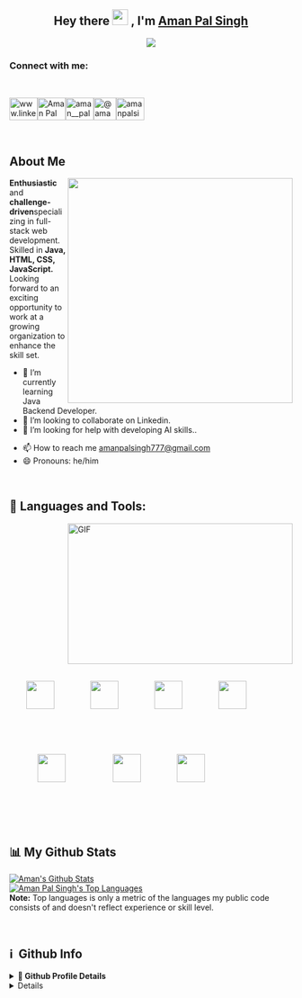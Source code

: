 
<!--
**Aman-PalSingh/Aman-PalSingh** is a ✨ _special_ ✨ repository because its `README.md` (this file) appears on your GitHub profile.

Here are some ideas to get you started:

- 🔭 I’m currently working on ...
- 🌱 I’m currently learning ...
- 👯 I’m looking to collaborate on ...
- 🤔 I’m looking for help with ...
- 💬 Ask me about ...
- 📫 How to reach me: ...
- 😄 Pronouns: ...
- ⚡ Fun fact: ...
-->
<h2 align="center">
    Hey there <img src="https://media.giphy.com/media/hvRJCLFzcasrR4ia7z/giphy.gif" width="28"> , I'm <a href="">Aman
        Pal Singh</a>

</h2>

<p align="center">
    <img
        src="https://readme-typing-svg.herokuapp.com/?lines=Passionate%20Developer;Curious%20Problem%20Solver&center=true&width=500&height=50">
</p>


<h3 align="left" >Connect with me:</h3>
<br/>
<p align="left"; style="display: flex;justify-content: space-evenly;width: 40%;">
<a href="https://www.linkedin.com/in/amanpal-singh/" target="blank"><img align="center" src="https://raw.githubusercontent.com/rahuldkjain/github-profile-readme-generator/master/src/images/icons/Social/linked-in-alt.svg" alt="www.linkedin.com/in/" height="40" width="50" /></a>
<a href="https://www.facebook.com/profile.php?id=100002547409428" target="blank"><img align="center" src="https://raw.githubusercontent.com/rahuldkjain/github-profile-readme-generator/master/src/images/icons/Social/facebook.svg" alt="Aman Pal Singh" height="40" width="50" /></a>
<a href="https://www.instagram.com/aman__pal__singh/" target="blank"><img align="center" src="https://raw.githubusercontent.com/rahuldkjain/github-profile-readme-generator/master/src/images/icons/Social/instagram.svg" alt="aman__pal__singh" height="40" width="50" /></a>
<a href="https://medium.com/@amanpalsingh777" target="blank"><img align="center" src="https://www.freedomforuminstitute.org/wp-content/uploads/2016/10/medium-icon.png" alt="@amanpalsingh777" height="40" width="40" /></a>
<a href="https://leetcode.com/amanpalsingh/" target="blank"><img align="center" src="https://raw.githubusercontent.com/rahuldkjain/github-profile-readme-generator/master/src/images/icons/Social/leet-code.svg" alt="amanpalsingh" height="40" width="50" /></a>
</p>
<br/>


## About Me
<img align='right' src="https://media.giphy.com/media/RbDKaczqWovIugyJmW/giphy.gif" width="400">
<b style="font-weight:bold">Enthusiastic </b> and <b style="font-weight:bold">challenge-driven</b>specializing in full-stack web development. Skilled in <b style="font-weight:bold">Java, HTML, CSS,
    JavaScript.</b> Looking forward to an exciting opportunity to work at a growing organization to enhance the skill
set.


<!-- - 🔭 I’m currently working on FrontEnd Development -->
- 🌱 I’m currently learning Java Backend Developer.
- 👯 I’m looking to collaborate on Linkedin.
- 🤔 I’m looking for help with developing AI skills..
<!-- - 💬 Ask me about any MERN related stuff. -->
- 📫 How to reach me amanpalsingh777@gmail.com
- 😄 Pronouns: he/him
<!-- - ⚡ Fun fact: Hot water will turn into ice faster than cold water. -->
<br>

## 🚀 Languages and Tools:
<img align="right" alt="GIF" clear="both"
    src="https://media.giphy.com/media/f3iwJFOVOwuy7K6FFw/giphy.gif" width="400" height="250" />
<p align="left">
    <img src="https://cdn.jsdelivr.net/gh/devicons/devicon/icons/html5/html5-original.svg" height="50 px" style="padding:30px" />
    <img src="https://cdn.jsdelivr.net/gh/devicons/devicon/icons/css3/css3-original.svg" height="50 px" style="padding:30px" />
    <img src="https://cdn.jsdelivr.net/gh/devicons/devicon/icons/javascript/javascript-plain.svg" height="50 px" style="padding:30px" />
    <img src="https://cdn.jsdelivr.net/gh/devicons/devicon/icons/java/java-original.svg" height="50 px" style="padding:30px" />
    <img src="https://cdn.jsdelivr.net/gh/devicons/devicon/icons/mysql/mysql-original-wordmark.svg" height="50 px" style="padding:50px"/>
    <img src="https://cdn.jsdelivr.net/gh/devicons/devicon/icons/spring/spring-original.svg" height="50 px" style="padding:30px" />
    <img src="https://www.vectorlogo.zone/logos/hibernate/hibernate-icon.svg" height="50 px" style="padding:30px"/>
    <!--     <img src="https://img.icons8.com/officel/80/000000/react.png" alt="reactjs"  width="48" height="48"/> -->
    <!--     <img src="https://img.icons8.com/color/48/000000/npm.png"  alt="npm"/>    -->
    <!--     <img src="https://www.vectorlogo.zone/logos/getpostman/getpostman-icon.svg" alt="postman" width="45" height="45" alt="postman"/> -->
    <!-- <img src="https://img.icons8.com/color/48/000000/git.png" alt="git"/> -->

</p>

<br />

## 📊 My Github Stats
<a href="https://github.com/Aman-PalSingh/github-readme-stats"><img alt="Aman's Github Stats"
        src="https://github-readme-stats.vercel.app/api?username=Aman-PalSingh&show_icons=true&count_private=true&theme=chartreuse-dark&hide_border=true&bg_color=0D1117" /></a>
</br>
<a href="https://github.com/Aman-PalSingh/github-readme-stats"><img alt="Aman Pal Singh's Top Languages"
        src="https://github-readme-stats.vercel.app/api/top-langs/?username=Aman-PalSingh&langs_count=8&count_private=true&layout=compact&theme=react&hide_border=true&bg_color=0D1117" /></a>
<br />
<b>Note:</b> Top languages is only a metric of the languages my public code consists of and doesn't reflect experience
or skill level.

<br />

<h2>ℹ️ &nbsp;Github Info</h2>
<details>
    <summary><b>🔎 Github Profile Details</b></summary>
    <p align="center"><img height="180em"
            src="https://github-profile-summary-cards.vercel.app/api/cards/profile-details?username=Aman-PalSingh&theme=github_dark"
            alt="Aman Pal Singh" align="center" /></p>
</details>
<details>
    <!--  <summary><b>🔥 Github Streaks</b></summary>
<p align="center"><img src="https://github-readme-streak-statskbiswal01s.herokuapp.com/?user=iamphenomenal2822&theme=black-ice&hide_border=true&stroke=0000&background=0D1117&ring=e05397&fire=e05397&currStreakLabel=e05397" alt="iamphenomenal2822" /></p>
</details> -->
    <details>
        <summary><b>📊 Github Contribution Graph</b></summary>
        <p align="center" <a href="#"><img alt="Aman Pal Singh's Activity Graph"
                src="https://activity-graph.herokuapp.com/graph?username=Aman-PalSingh&bg_color=fff0d9&color=000000&line=000000&point=800000&hide_border=true&" /></a>
        </p>
    </details>
    <details>
        <summary><b>🏆 Github Achievements</b></summary>
        <p align="center"> <a href="https://github.com/Aman-PalSingh"><img
                    src="https://github-profile-trophy.vercel.app/?username=Aman-PalSingh&margin-w=5&theme=Tactile"
                    alt="Aman Pal Singh" /></a></p>
    </details>
    <hr>
